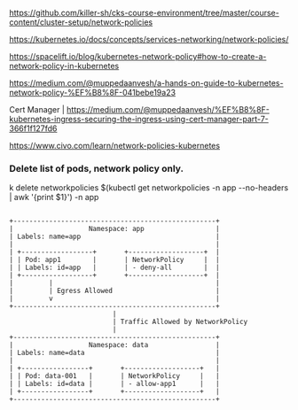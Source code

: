 https://github.com/killer-sh/cks-course-environment/tree/master/course-content/cluster-setup/network-policies

https://kubernetes.io/docs/concepts/services-networking/network-policies/


https://spacelift.io/blog/kubernetes-network-policy#how-to-create-a-network-policy-in-kubernetes


https://medium.com/@muppedaanvesh/a-hands-on-guide-to-kubernetes-network-policy-%EF%B8%8F-041bebe19a23

Cert Manager | https://medium.com/@muppedaanvesh/%EF%B8%8F-kubernetes-ingress-securing-the-ingress-using-cert-manager-part-7-366f1f127fd6


https://www.civo.com/learn/network-policies-kubernetes

### Delete list of pods, network policy only.
k delete networkpolicies $(kubectl get networkpolicies -n app --no-headers | awk '{print $1}') -n app

```plaintext

+---------------------------------------------------+
|                   Namespace: app                  |
| Labels: name=app                                  |
|                                                   |
| +------------------+       +-------------------+  |
| | Pod: app1        |       | NetworkPolicy     |  |
| | Labels: id=app   |       | - deny-all        |  |
| +------------------+       +-------------------+  |
|         |                                         |
|         | Egress Allowed                          |
|         v                                         |
+---------------------------------------------------+
                          |
                          | Traffic Allowed by NetworkPolicy
                          |
+---------------------------------------------------+
|                   Namespace: data                 |
| Labels: name=data                                 |
|                                                   |
| +-----------------+       +-------------------+   |
| | Pod: data-001   |       | NetworkPolicy     |   |
| | Labels: id=data |       | - allow-app1      |   |
| +-----------------+       +-------------------+   |
+---------------------------------------------------+

```